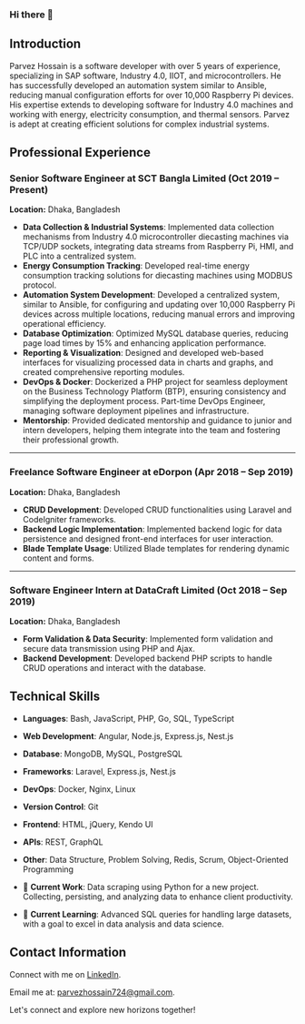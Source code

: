 ### Hi there 👋

## Introduction

Parvez Hossain is a software developer with over 5 years of experience, specializing in SAP software, Industry
4.0, IIOT, and microcontrollers. He has successfully developed an automation system similar to Ansible,
reducing manual configuration efforts for over 10,000 Raspberry Pi devices. His expertise extends to
developing software for Industry 4.0 machines and working with energy, electricity consumption, and thermal
sensors. Parvez is adept at creating efficient solutions for complex industrial systems.

## Professional Experience

### Senior Software Engineer at SCT Bangla Limited (Oct 2019 – Present)  
**Location:** Dhaka, Bangladesh

- **Data Collection & Industrial Systems**: Implemented data collection mechanisms from Industry 4.0 microcontroller diecasting machines via TCP/UDP sockets, integrating data streams from Raspberry Pi, HMI, and PLC into a centralized system.
- **Energy Consumption Tracking**: Developed real-time energy consumption tracking solutions for diecasting machines using MODBUS protocol.
- **Automation System Development**: Developed a centralized system, similar to Ansible, for configuring and updating over 10,000 Raspberry Pi devices across multiple locations, reducing manual errors and improving operational efficiency.
- **Database Optimization**: Optimized MySQL database queries, reducing page load times by 15% and enhancing application performance.
- **Reporting & Visualization**: Designed and developed web-based interfaces for visualizing processed data in charts and graphs, and created comprehensive reporting modules.
- **DevOps & Docker**: Dockerized a PHP project for seamless deployment on the Business Technology Platform (BTP), ensuring consistency and simplifying the deployment process. Part-time DevOps Engineer, managing software deployment pipelines and infrastructure.
- **Mentorship**: Provided dedicated mentorship and guidance to junior and intern developers, helping them integrate into the team and fostering their professional growth.

---

### Freelance Software Engineer at eDorpon (Apr 2018 – Sep 2019)  
**Location:** Dhaka, Bangladesh

- **CRUD Development**: Developed CRUD functionalities using Laravel and CodeIgniter frameworks.
- **Backend Logic Implementation**: Implemented backend logic for data persistence and designed front-end interfaces for user interaction.
- **Blade Template Usage**: Utilized Blade templates for rendering dynamic content and forms.

---

### Software Engineer Intern at DataCraft Limited (Oct 2018 – Sep 2019)  
**Location:** Dhaka, Bangladesh

- **Form Validation & Data Security**: Implemented form validation and secure data transmission using PHP and Ajax.
- **Backend Development**: Developed backend PHP scripts to handle CRUD operations and interact with the database.




## Technical Skills

- **Languages**: Bash, JavaScript, PHP, Go, SQL, TypeScript
- **Web Development**: Angular, Node.js, Express.js, Nest.js
- **Database**: MongoDB, MySQL, PostgreSQL
- **Frameworks**: Laravel, Express.js, Nest.js
- **DevOps**: Docker, Nginx, Linux
- **Version Control**: Git
- **Frontend**: HTML, jQuery, Kendo UI
- **APIs**: REST, GraphQL
- **Other**: Data Structure, Problem Solving, Redis, Scrum, Object-Oriented Programming

- 🔭 **Current Work**: Data scraping using Python for a new project. Collecting, persisting, and analyzing data to enhance client productivity.

- 🌱 **Current Learning**: Advanced SQL queries for handling large datasets, with a goal to excel in data analysis and data science.


## Contact Information

Connect with me on [LinkedIn](https://www.linkedin.com/in/parvez-hossain).

Email me at: [parvezhossain724@gmail.com](mailto:parvezhossain724@gmail.com).


Let's connect and explore new horizons together!

<!--
**ParvezHossain/ParvezHossain** is a ✨ _special_ ✨ repository because its `README.md` (this file) appears on your GitHub profile.

Here are some ideas to get you started:

- 🔭 I’m currently working on ...
- 🌱 I’m currently learning ...
- 👯 I’m looking to collaborate on ...
- 🤔 I’m looking for help with ...
- 💬 Ask me about ...
- 📫 How to reach me: ...
- 😄 Pronouns: ...
- ⚡ Fun fact: ...
-->
